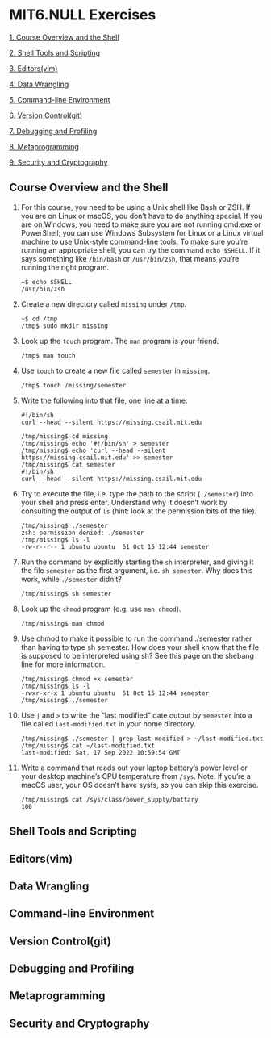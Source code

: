 # MIT6.NULL Exercises

[1. Course Overview and the Shell](#lecture1)

[2. Shell Tools and Scripting](#lecture2)

[3. Editors(vim)](#lecture3)

[4. Data Wrangling](#lecture4)

[5. Command-line Environment](#lecture5)

[6. Version Control(git)](#lecture6)

[7. Debugging and Profiling](#lecture7)

[8. Metaprogramming](#lecture8)

[9. Security and Cryptography](#lecture9)


## <a name="lecture1"></a>Course Overview and the Shell

 1. For this course, you need to be using a Unix shell like Bash or ZSH. If you are on Linux or macOS, you don’t have to do anything special. If you are on Windows, you need to make sure you are not running cmd.exe or PowerShell; you can use Windows Subsystem for Linux or a Linux virtual machine to use Unix-style command-line tools. To make sure you’re running an appropriate shell, you can try the command `echo $SHELL`. If it says something like `/bin/bash` or `/usr/bin/zsh`, that means you’re running the right program.

    ```Shell
    ~$ echo $SHELL
    /usr/bin/zsh
    ```

 2. Create a new directory called `missing` under `/tmp`.

    ```Shell
    ~$ cd /tmp
    /tmp$ sudo mkdir missing 
    ```

 3. Look up the `touch` program. The `man` program is your friend.

    ```Shell
    /tmp$ man touch
    ```

 4. Use `touch` to create a new file called `semester` in `missing`.

    ```Shell
    /tmp$ touch /missing/semester
    ```

 5. Write the following into that file, one line at a time:

    ```Shell
    #!/bin/sh
    curl --head --silent https://missing.csail.mit.edu
    ```

    ```Shell
    /tmp/missing$ cd missing
    /tmp/missing$ echo '#!/bin/sh' > semester
    /tmp/missing$ echo 'curl --head --silent https://missing.csail.mit.edu' >> semester
    /tmp/missing$ cat semester
    #!/bin/sh
    curl --head --silent https://missing.csail.mit.edu
    ```

 6. Try to execute the file, i.e. type the path to the script (`./semester`) into your shell and press enter. Understand why it doesn’t work by consulting the output of `ls` (hint: look at the permission bits of the file).

    ```Shell
    /tmp/missing$ ./semester
    zsh: permission denied: ./semester
    /tmp/missing$ ls -l
    -rw-r--r-- 1 ubuntu ubuntu  61 Oct 15 12:44 semester
    ```

 7. Run the command by explicitly starting the `sh` interpreter, and giving it the file `semester` as the first argument, i.e. `sh semester`. Why does this work, while `./semester` didn’t?

    ```Shell
    /tmp/missing$ sh semester
    ```

 8. Look up the `chmod` program (e.g. use `man chmod`).

    ```Shell
    /tmp/missing$ man chmod
    ```

9. Use chmod to make it possible to run the command ./semester rather than having to type sh semester. How does your shell know that the file is supposed to be interpreted using sh? See this page on the shebang line for more information.

    ```Shell
    /tmp/missing$ chmod +x semester
    /tmp/missing$ ls -l
    -rwxr-xr-x 1 ubuntu ubuntu  61 Oct 15 12:44 semester
    /tmp/missing$ ./semester
    ```

10. Use `|` and `>` to write the “last modified” date output by `semester` into a file called `last-modified.txt` in your home directory.

    ```Shell
    /tmp/missing$ ./semester | grep last-modified > ~/last-modified.txt
    /tmp/missing$ cat ~/last-modified.txt
    last-modified: Sat, 17 Sep 2022 10:59:54 GMT
    ```

11. Write a command that reads out your laptop battery’s power level or your desktop machine’s CPU temperature from `/sys`. Note: if you’re a macOS user, your OS doesn’t have sysfs, so you can skip this exercise.

    ```Shell
    /tmp/missing$ cat /sys/class/power_supply/battary
    100
    ```

## <a name="lecture2"></a>Shell Tools and Scripting

## <a name="lecture3"></a>Editors(vim)

## <a name="lecture4"></a>Data Wrangling

## <a name="lecture5"></a>Command-line Environment

## <a name="lecture6"></a>Version Control(git)

## <a name="lecture7"></a>Debugging and Profiling

## <a name="lecture8"></a>Metaprogramming

## <a name="lecture9"></a>Security and Cryptography

